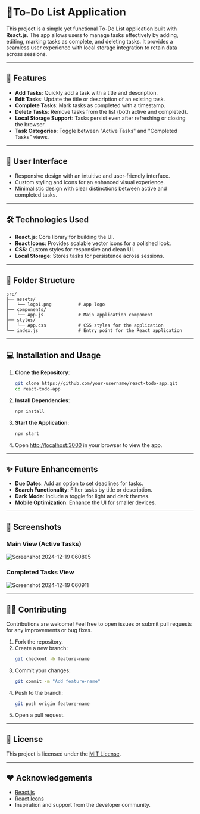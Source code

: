 

# 📝To-Do List Application

This project is a simple yet functional To-Do List application built with **React.js**. The app allows users to manage tasks effectively by adding, editing, marking tasks as complete, and deleting tasks. It provides a seamless user experience with local storage integration to retain data across sessions.

---

## 🚀 Features

- **Add Tasks**: Quickly add a task with a title and description.
- **Edit Tasks**: Update the title or description of an existing task.
- **Complete Tasks**: Mark tasks as completed with a timestamp.
- **Delete Tasks**: Remove tasks from the list (both active and completed).
- **Local Storage Support**: Tasks persist even after refreshing or closing the browser.
- **Task Categories**: Toggle between "Active Tasks" and "Completed Tasks" views.

---

## 🎨 User Interface

- Responsive design with an intuitive and user-friendly interface.
- Custom styling and icons for an enhanced visual experience.
- Minimalistic design with clear distinctions between active and completed tasks.

---

## 🛠️ Technologies Used

- **React.js**: Core library for building the UI.
- **React Icons**: Provides scalable vector icons for a polished look.
- **CSS**: Custom styles for responsive and clean UI.
- **Local Storage**: Stores tasks for persistence across sessions.

---

## 📂 Folder Structure

```
src/
├── assets/
│   └── logo1.png          # App logo
├── components/
│   └── App.js             # Main application component
├── styles/
│   └── App.css            # CSS styles for the application
└── index.js               # Entry point for the React application
```

---

## 💻 Installation and Usage

1. **Clone the Repository**:
   ```bash
   git clone https://github.com/your-username/react-todo-app.git
   cd react-todo-app
   ```

2. **Install Dependencies**:
   ```bash
   npm install
   ```

3. **Start the Application**:
   ```bash
   npm start
   ```

4. Open [http://localhost:3000](http://localhost:3000) in your browser to view the app.

---

## ✨ Future Enhancements

- **Due Dates**: Add an option to set deadlines for tasks.
- **Search Functionality**: Filter tasks by title or description.
- **Dark Mode**: Include a toggle for light and dark themes.
- **Mobile Optimization**: Enhance the UI for smaller devices.

---

## 📸 Screenshots

### Main View (Active Tasks)
 ![Screenshot 2024-12-19 060805](https://github.com/user-attachments/assets/6f712df9-0d03-42e7-b789-f67f39891cdd)



### Completed Tasks View
![Screenshot 2024-12-19 060911](https://github.com/user-attachments/assets/96c29d3d-3423-4de8-b701-fc0c5e184581)

---

## 🧑‍💻 Contributing

Contributions are welcome! Feel free to open issues or submit pull requests for any improvements or bug fixes.

1. Fork the repository.
2. Create a new branch:
   ```bash
   git checkout -b feature-name
   ```
3. Commit your changes:
   ```bash
   git commit -m "Add feature-name"
   ```
4. Push to the branch:
   ```bash
   git push origin feature-name
   ```
5. Open a pull request.

---

## 📝 License

This project is licensed under the [MIT License](LICENSE).

---

## ❤️ Acknowledgements

- [React.js](https://reactjs.org/)
- [React Icons](https://react-icons.github.io/react-icons/)
- Inspiration and support from the developer community.
```

